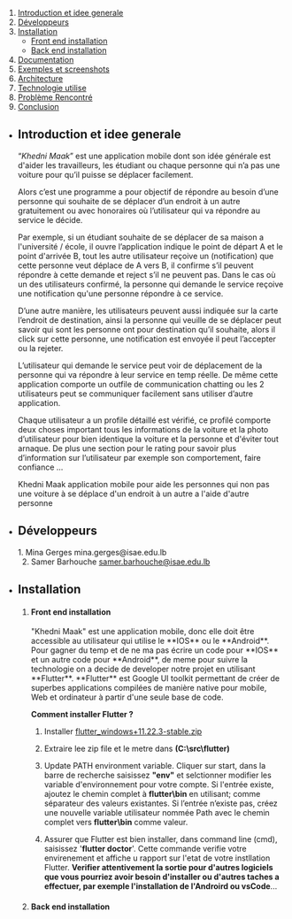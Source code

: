 
1. [Introduction et idee generale](#ideeGenerale)
2. [Développeurs](#developpeurs)
3. [Installation](#installation)
   - [Front end installation](#frontEndInstallation)
   - [Back end installation](#backEndInstallation)
4. [Documentation](#documentation)
5. [Exemples et screenshots](#exemplesEtScreenshots)
6. [Architecture](#architecture)
7. [Technologie utilise](#technologieUtilise)
8. [Problème Rencontré](#problemeRencontre)
9. [Conclusion](#conclusion)


-  <h2 name="ideeGenerale">Introduction et idee generale</h2>

    “*Khedni Maak*” est une application mobile dont son idée générale est d'aider les travailleurs, les étudiant ou 
    chaque personne qui n’a pas une voiture pour qu’il puisse se déplacer facilement.
    
    Alors c’est une programme a pour objectif de répondre au besoin d’une personne qui souhaite de se déplacer d’un 
    endroit à un autre gratuitement ou avec honoraires où l’utilisateur qui va répondre au service le décide.
    
    Par exemple, si un étudiant souhaite de se déplacer de sa maison a l'université / école, il ouvre l’application 
    indique le point de départ A et le point d'arrivée B, tout les autre utilisateur reçoive un (notification) que cette
    personne veut déplace de A vers B, il confirme s’il peuvent répondre à cette demande et reject s’il ne peuvent pas.
    Dans le cas où un des utilisateurs confirmé, la personne qui demande le service reçoive une notification qu'une 
    personne répondre à ce service.
    
    D’une autre manière, les utilisateurs peuvent aussi indiquée sur la carte l’endroit de destination, ainsi la personne 
    qui veuille de se déplacer peut savoir qui sont les personne ont pour destination qu’il souhaite, alors il click sur 
    cette personne, une notification est envoyée il peut l’accepter ou la rejeter.
    
    L’utilisateur qui demande le service peut voir de déplacement de la personne qui va répondre à leur service en temp 
    réelle. De même cette application comporte un outfile de communication chatting ou les 2 utilisateurs peut se 
    communiquer facilement sans utiliser d’autre application.
    
    Chaque utilisateur a un profile détaillé est vérifié, ce profilé comporte deux choses important tous les informations 
    de la voiture et la photo d’utilisateur pour bien identique la voiture et la personne et d'éviter tout arnaque. De 
    plus une section pour le rating pour savoir plus d’information sur l’utilisateur par exemple son comportement, 
    faire confiance ...
    
    Khedni Maak application mobile pour aide les personnes qui non pas une voiture à se déplace d'un endroit à un autre 
    a l'aide d'autre personne
    
-  <h2 name="developpeurs">Développeurs</h2>
    1. Mina Gerges mina.gerges@isae.edu.lb
    
    2. Samer Barhouche samer.barhouche@isae.edu.lb
    
-  <h2 name="installation">Installation</h2>

   1. <h4 name="frontEndInstallation">Front end installation</h4>
        "Khedni Maak" est une application mobile, donc elle doit être accessible au utilisateur qui utilise le **IOS** ou le 
        **Android**. Pour gagner du temp et de ne ma pas écrire un code pour **IOS** et un autre code pour **Android**, de meme pour 
        suivre la technologie on a decide de developer notre projet en utilisant **Flutter**. 
        **Flutter** est Google UI toolkit permettant de créer de superbes applications compilées de manière native pour 
        mobile, Web et ordinateur à partir d'une seule base de code.
        
        **Comment installer Flutter ?**
        1. Installer <a href="https://storage.googleapis.com/flutter_infra/releases/stable/windows/flutter_windows_1.22.3-stable.zip">flutter_windows+11.22.3-stable.zip</a>
        
        2. Extraire lee zip file et le metre dans **(C:\src\flutter)**
        3. Update PATH environment variable.
            Cliquer sur start, dans la barre de recherche saisissez **"env"** et selctionner modifier les variable d'environnement pour votre compte.
            Si l'entrée existe, ajoutez le chemin complet à **flutter\bin** en utilisant; comme séparateur des valeurs existantes.
            Si l’entrée n’existe pas, créez une nouvelle variable utilisateur nommée Path avec le chemin complet vers **flutter\bin** comme valeur.
        4. Assurer que Flutter est bien installer, dans command line (cmd), saisissez '**flutter doctor**'. Cette commande verifie votre envirenement et affiche u rapport sur                l'etat de votre instllation Flutter. **Verifier attentivement la sortie pour d'autres logiciels que vous pourriez avoir besoin d'installer ou d'autres taches a                  effectuer, par exemple l'installation de l'Androird ou vsCode**...
        
        
   
   2. <h4 name="backEndInstallation">Back end installation</h4>
   
    



